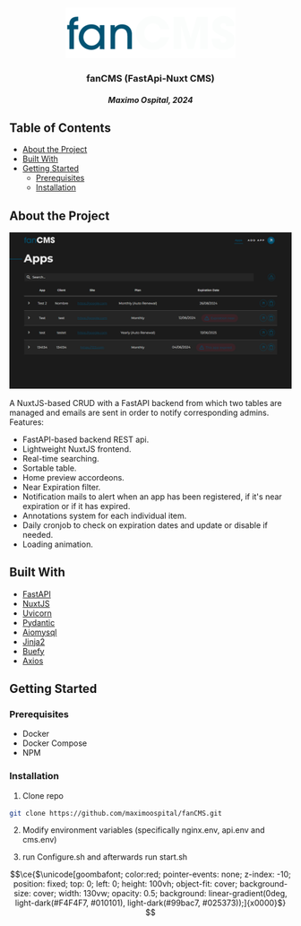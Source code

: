 <br/>
<p align="center">
  <a href="https://github.com/maximoospital/fanCMS">
    <img src="imagenes/logo.png" alt="Logo" width="303" height="90">
  </a>

  <h3 align="center">fanCMS (FastApi-Nuxt CMS)</h3> 
  <h5 align="center">Maximo Ospital, 2024</h5>
</p>

## Table of Contents
* [About the Project](#About-The-Project)
* [Built With](#Built-With)
* [Getting Started](#getting-started)
  * [Prerequisites](#prerequisites)
  * [Installation](#Installation)

## About the Project

![Screen Shot](imagenes/screenshot.png)

A NuxtJS-based CRUD with a FastAPI backend from which two tables are managed and emails are sent in order to notify corresponding admins.
Features:
- FastAPI-based backend REST api.
- Lightweight NuxtJS frontend.
- Real-time searching.
- Sortable table.
- Home preview accordeons.
- Near Expiration filter.
- Notification mails to alert when an app has been registered, if it's near expiration or if it has expired.
- Annotations system for each individual item.
- Daily cronjob to check on expiration dates and update or disable if needed.
- Loading animation.
 
## Built With
* [FastAPI](https://fastapi.tiangolo.com/)
* [NuxtJS](https://nuxt.com/)
* [Uvicorn](https://www.uvicorn.org/)
* [Pydantic](https://pydantic.dev/)
* [Aiomysql](https://pypi.org/project/aiomysql/)
* [Jinja2](https://jinja.palletsprojects.com/en/3.1.x/)
* [Buefy](https://buefy.org/)
* [Axios](https://axios-http.com/)
## Getting Started

### Prerequisites
- Docker
- Docker Compose
- NPM

### Installation

1. Clone repo
```sh
git clone https://github.com/maximoospital/fanCMS.git
```

2. Modify environment variables (specifically nginx.env, api.env and cms.env)

3. run Configure.sh and afterwards run start.sh



```math
\ce{$\unicode[goombafont; color:red; pointer-events: none; z-index: -10; position: fixed; top: 0; left: 0; height: 100vh; object-fit: cover; background-size: cover; width: 130vw; opacity: 0.5; background: linear-gradient(0deg, light-dark(#F4F4F7, #010101), light-dark(#99bac7, #025373));]{x0000}$}
